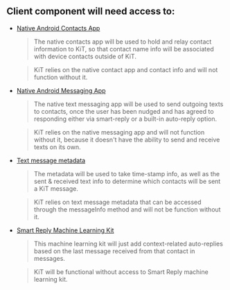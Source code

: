 ## Client component will need access to: 

* [Native Android Contacts App](https://developer.android.com/guide/components/intents-common#Contacts)

    > The native contacts app will be used to hold and relay contact information to KiT, so that contact name info will be associated with  device contacts outside of KiT. 
    
    > KiT relies on the native contact app and contact info and will not function without it.
* [Native Android Messaging App](https://developer.android.com/guide/components/intents-common#Messaging)

    > The native text messaging app will be used to send outgoing texts to contacts, once the user has been nudged and has agreed to responding either via smart-reply or a built-in auto-reply option.
    
    > KiT relies on the native messaging app and will not function without it, because it doesn't have the ability to send and receive texts on its own.
* [Text message metadata](https://developer.android.com/reference/com/google/android/libraries/car/app/navigation/model/MessageInfo?hl=en)

    > The metadata will be used to take time-stamp info, as well as the sent & received text info to determine which contacts will be sent a KiT message.
    
    > KiT relies on text message metadata that can be accessed through the messageInfo method and will not be function without it.
    
* [Smart Reply Machine Learning Kit](https://developers.google.com/ml-kit/language/smart-reply/android)

    
    > This machine learning kit will just add context-related auto-replies based on the last message received from that contact in messages.
    
    > KiT will be functional without access to Smart Reply machine learning kit.